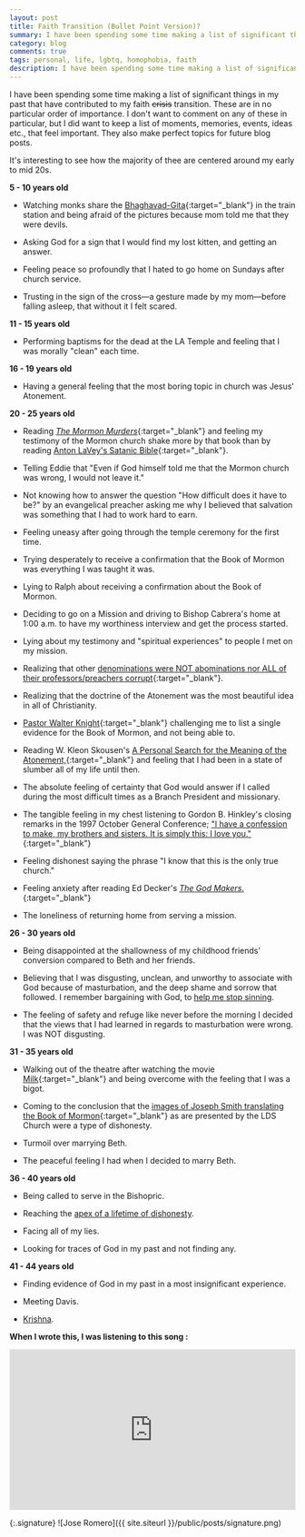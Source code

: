 ```yaml
--- 
layout: post
title: Faith Transition (Bullet Point Version)?
summary: I have been spending some time making a list of significant things in my past that have contributed to my faith transition. These are just in list form and in no particular order of importance.
category: blog
comments: true
tags: personal, life, lgbtq, homophobia, faith
description: I have been spending some time making a list of significant things in my past that have contributed to my faith transition. These are just in list form and in no particular order of importance.
---
```


I have been spending some time making a list of significant things in my past that have contributed to my faith ~~crisis~~ transition. These are in no particular order of importance. I don't want to comment on any of these in particular, but I did want to keep a list of moments, memories, events, ideas etc., that feel important. They also make perfect topics for future blog posts.

It's interesting to see how the majority of thee are centered around my early to mid 20s. 

**5 - 10 years old**

* Watching monks share the [Bhaghavad-Gita](https://www.asitis.com/){:target="_blank"} in the train station and being afraid of the pictures because mom told me that they were devils.

* Asking God for a sign that I would find my lost kitten, and getting an answer.

* Feeling peace so profoundly that I hated to go home on Sundays after church service.

* Trusting in the sign of the cross—a gesture made by my mom—before falling asleep, that without it I felt scared.

**11 - 15 years old**

* Performing baptisms for the dead at the LA Temple and feeling that I was morally "clean" each time.


**16 - 19 years old**

* Having a general feeling that the most boring topic in church was Jesus' Atonement.


**20 - 25 years old**

* Reading [*The Mormon Murders*](https://www.amazon.com/Mormon-Murders-Story-Forgery-Deceit/dp/1250025893){:target="_blank"} and feeling my testimony of the Mormon church shake more by that book than by reading [Anton LaVey's Satanic Bible](https://www.amazon.com/Satanic-Bible-Anton-Szandor-Lavey/dp/0380015390/ref=sr_1_1?s=books&ie=UTF8&qid=1529396950&sr=1-1&keywords=satanic+bible){:target="_blank"}.

* Telling Eddie that "Even if God himself told me that the Mormon church was wrong, I would not leave it."

* Not knowing how to answer the question "How difficult does it have to be?" by an evangelical preacher asking me why I believed that salvation was something that I had to work hard to earn. 

* Feeling uneasy after going through the temple ceremony for the first time.

* Trying desperately to receive a confirmation that the Book of Mormon was everything I was taught it was.

* Lying to Ralph about receiving a confirmation about the Book of Mormon. 

* Deciding to go on a Mission and driving to Bishop Cabrera's home at 1:00 a.m. to have my worthiness interview and get the process started. 

* Lying about my testimony and "spiritual experiences" to people I met on my mission. 

* Realizing that other [denominations were NOT abominations nor ALL of their professors/preachers corrupt](http://classic.scriptures.lds.org/en/js_h/1/19#19){:target="_blank"}.

* Realizing that the doctrine of the Atonement was the most beautiful idea in all of Christianity. 

* [Pastor Walter Knight](http://www.rockportpilot.com/people/article_e434e962-181e-5c34-824f-c74250d1c455.html){:target="_blank"} challenging me to list a single evidence for the Book of Mormon, and not being able to. 

* Reading W. Kleon Skousen's [A Personal Search for the Meaning of the Atonement,](https://rcronk.wordpress.com/2007/07/27/a-personal-search-for-the-meaning-of-the-atonement/){:target="_blank"} and feeling that I had been in a state of slumber all of my life until then.

* The absolute feeling of certainty that God would answer if I called during the most difficult times as a Branch President and missionary.

* The tangible feeling in my chest listening to Gordon B. Hinkley's closing remarks in the 1997 October General Conference; ["I have a confession to make, my brothers and sisters. It is simply this: I love you."](https://www.lds.org/general-conference/1997/10/latter-day-saints-in-very-deed?lang=eng){:target="_blank"}

* Feeling dishonest saying the phrase "I know that this is the only true church."

* Feeling anxiety after reading Ed Decker's [*The God Makers*.](https://www.amazon.com/God-Makers-Shocking-Expose-Believes/dp/1565077172){:target="_blank"}

* The loneliness of returning home from serving a mission.


**26 - 30 years old**

* Being disappointed at the shallowness of my childhood friends' conversion compared to Beth and her friends.

* Believing that I was disgusting, unclean, and unworthy to associate with God because of masturbation, and the deep shame and sorrow that followed. I remember bargaining with God, to [help me stop sinning](http://martyromero.me/discovering-my-masturbation-myths).

* The feeling of safety and refuge like never before the morning I decided that the views that I had learned in regards to masturbation were wrong. I was NOT disgusting.


**31 - 35 years old**

* Walking out of the theatre after watching the movie [Milk](https://www.imdb.com/title/tt1013753/){:target="_blank"} and being overcome with the feeling that I was a bigot. 

* Coming to the conclusion that the [images of Joseph Smith translating the Book of Mormon](http://www.mrm.org/wp-content/uploads/2017/12/ensign-feb-2001.jpg){:target="_blank"} as are presented by the LDS Church were a type of dishonesty.

* Turmoil over marrying Beth.

* The peaceful feeling I had when I decided to marry Beth.


**36 - 40 years old**

* Being called to serve in the Bishopric. 

* Reaching the [apex of a lifetime of dishonesty](http://martyromero.me/dear-cheating-spouse).

* Facing all of my lies. 

* Looking for traces of God in my past and not finding any. 


**41 - 44 years old**

* Finding evidence of God in my past in a most insignificant experience.

* Meeting Davis.

* [Krishna](http://martyromero.me/hare-krishna).

**When I wrote this, I was listening to this song :**
 <style>.embed-container { position: relative; padding-bottom: 56.25%; height: 0; overflow: hidden; max-width: 100%; } .embed-container iframe, .embed-container object, .embed-container embed { position: absolute; top: 0; left: 0; width: 100%; height: 100%; }</style>
<div class='embed-container'><iframe src='https://www.youtube.com/embed/k3pltmw6cmI?rel=0&amp;t=27s&amp;showinfo=0' frameborder='0' allowfullscreen></iframe></div>

{:.signature}
![Jose Romero]({{ site.siteurl }}/public/posts/signature.png)


